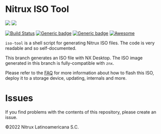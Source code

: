 # Nitrux ISO Tool

![](https://raw.githubusercontent.com/Nitrux/luv-icon-theme/master/Luv/mimetypes/64/application-x-cd-image.svg) ![](https://raw.githubusercontent.com/Nitrux/luv-icon-theme/master/Luv/apps/64/znx-gui.svg)

[![Build Status](https://app.travis-ci.com/Nitrux/iso-tool.svg?branch=minimal-vfio)](https://app.travis-ci.com/Nitrux/iso-tool) [![Generic badge](https://img.shields.io/badge/Deployer-znx-purple.svg)](https://shields.io/) [![Generic badge](https://img.shields.io/badge/Arch-x64-yellowgreen.svg)](https://shields.io/) [![Awesome](https://awesome.re/badge.svg)](https://awesome.re)


`iso-tool` is a shell script for generating Nitrux ISO files. The code is very readable and so self-documented.

This branch generates an ISO file with NX Desktop. The ISO image generated in this branch is fully-compatible with `znx`.

Please refer to the [FAQ](https://github.com/Nitrux/iso-tool/blob/minimal-vfio/configs/other/faq_offline.pdf) for more information about how to flash this ISO, deploy it to a storage device, updating, internals and more.

# Issues
If you find problems with the contents of this repository, please create an issue.

©2022 Nitrux Latinoamericana S.C.
